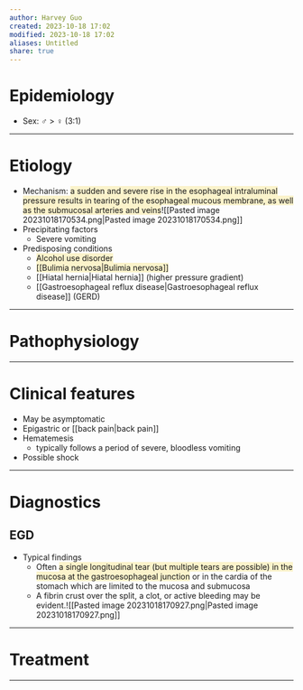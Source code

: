 ```yaml
---
author: Harvey Guo
created: 2023-10-18 17:02
modified: 2023-10-18 17:02
aliases: Untitled
share: true
---
```

# Epidemiology
- Sex: ♂ > ♀ (3:1)

---
# Etiology
- Mechanism: <span style="background:rgba(240, 200, 0, 0.2)">a sudden and severe rise in the esophageal intraluminal pressure results in tearing of the esophageal mucous membrane, as well as the submucosal arteries and veins</span>![[Pasted image 20231018170534.png|Pasted image 20231018170534.png]]
- Precipitating factors
	- Severe vomiting
- Predisposing conditions
	- <span style="background:rgba(240, 200, 0, 0.2)">Alcohol use disorder</span>
	- <span style="background:rgba(240, 200, 0, 0.2)">[[Bulimia nervosa|Bulimia nervosa]]</span>
	- [[Hiatal hernia|Hiatal hernia]] (higher pressure gradient)
	- [[Gastroesophageal reflux disease|Gastroesophageal reflux disease]] (GERD)

---
# Pathophysiology


---
# Clinical features
- May be asymptomatic
- Epigastric or [[back pain|back pain]]
- Hematemesis
	- typically follows a period of severe, bloodless vomiting
- Possible shock

---
# Diagnostics
## EGD
- Typical findings 
	- Often <span style="background:rgba(240, 200, 0, 0.2)">a single longitudinal tear (but multiple tears are possible) in the mucosa at the gastroesophageal junction</span> or in the cardia of the stomach which are limited to the mucosa and submucosa
	- A fibrin crust over the split, a clot, or active bleeding may be evident.![[Pasted image 20231018170927.png|Pasted image 20231018170927.png]]

---
# Treatment


---
